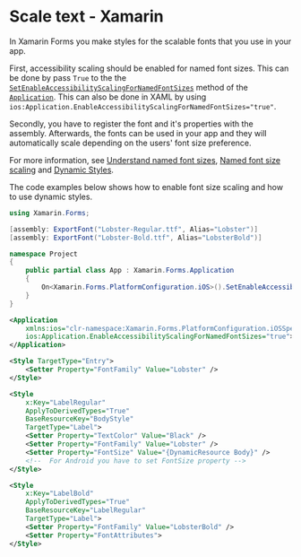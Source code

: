# Scale text - Xamarin

In Xamarin Forms you make styles for the scalable fonts that you use in your app.

First, accessibility scaling should be enabled for named font sizes. This can be done by pass `True` to the the [`SetEnableAccessibilityScalingForNamedFontSizes`](<https://docs.microsoft.com/en-us/dotnet/api/xamarin.forms.platformconfiguration.iosspecific.application.setenableaccessibilityscalingfornamedfontsizes?view=xamarin-forms#xamarin-forms-platformconfiguration-iosspecific-application-setenableaccessibilityscalingfornamedfontsizes(xamarin-forms-bindableobject-system-boolean)>) method of the [`Application`](https://docs.microsoft.com/en-us/dotnet/api/xamarin.forms.platformconfiguration.iosspecific.application?view=xamarin-forms). This can also be done in XAML by using `ios:Application.EnableAccessibilityScalingForNamedFontSizes="true"`.

Secondly, you have to register the font and it's properties with the assembly. Afterwards, the fonts can be used in your app and they will automatically scale depending on the users' font size preference.

For more information, see [Understand named font sizes](https://docs.microsoft.com/en-us/xamarin/xamarin-forms/user-interface/text/fonts#understand-named-font-sizes), [Named font size scaling](https://docs.microsoft.com/en-us/xamarin/xamarin-forms/platform/ios/named-font-size-scaling) and [Dynamic Styles](https://docs.microsoft.com/en-us/xamarin/xamarin-forms/user-interface/styles/xaml/dynamic).

The code examples below shows how to enable font size scaling and how to use dynamic styles.

```csharp
using Xamarin.Forms;

[assembly: ExportFont("Lobster-Regular.ttf", Alias="Lobster")]
[assembly: ExportFont("Lobster-Bold.ttf", Alias="LobsterBold")]

namespace Project
{
    public partial class App : Xamarin.Forms.Application
    {
        On<Xamarin.Forms.PlatformConfiguration.iOS>().SetEnableAccessibilityScalingForNamedFontSizes(true);
    }
}
```

```xml
<Application
    xmlns:ios="clr-namespace:Xamarin.Forms.PlatformConfiguration.iOSSpecific;assembly=Xamarin.Forms.Core"
    ios:Application.EnableAccessibilityScalingForNamedFontSizes="true">
</Application>

<Style TargetType="Entry">
    <Setter Property="FontFamily" Value="Lobster" />
</Style>

<Style
    x:Key="LabelRegular"
    ApplyToDerivedTypes="True"
    BaseResourceKey="BodyStyle"
    TargetType="Label">
    <Setter Property="TextColor" Value="Black" />
    <Setter Property="FontFamily" Value="Lobster" />
    <Setter Property="FontSize" Value="{DynamicResource Body}" />
    <!--  For Android you have to set FontSize property -->
</Style>

<Style
    x:Key="LabelBold"
    ApplyToDerivedTypes="True"
    BaseResourceKey="LabelRegular"
    TargetType="Label">
    <Setter Property="FontFamily" Value="LobsterBold" />
    <Setter Property="FontAttributes">
</Style>
```
